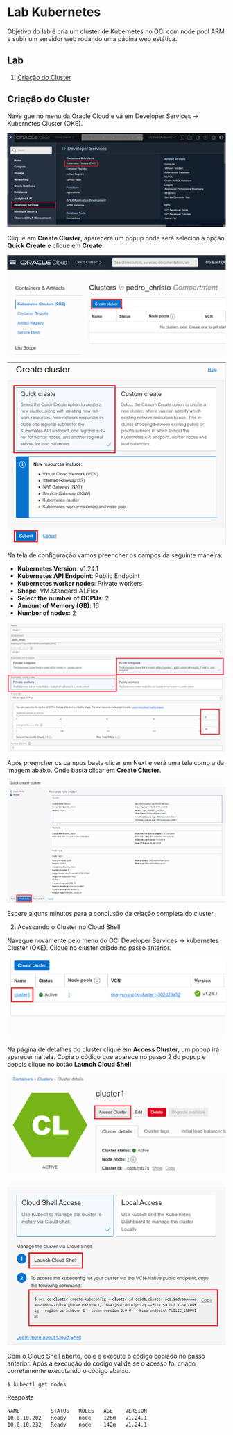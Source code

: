 # Lab Kubernetes

Objetivo do lab é cria um cluster de Kubernetes no OCI com node pool ARM e subir um servidor web rodando uma página web estática.

## Lab

1. [Criação do Cluster](#Criacao-Do-Cluster)

## Criação do Cluster

Nave gue no menu da Oracle Cloud e vá em Developer Services -> Kubernetes Cluster (OKE).

![consoleoci](images/consoleoci.png)

Clique em **Create Cluster**, aparecerá um popup onde será selecion a opção **Quick Create** e clique em **Create**.

![okeconsole](images/okeconsole1.png)

![okeconsole](images/okeconsole2.png)

Na tela de configuração vamos preencher os campos da seguinte maneira:

- **Kubernetes Version**: v1.24.1
- **Kubernetes API Endpoint**: Public Endpoint
- **Kubernetes worker nodes**: Private workers
- **Shape**: VM.Standard.A1.Flex
- **Select the number of OCPUs**: 2
- **Amount of Memory (GB)**: 16
- **Number of nodes**: 2

![okeconsole](images/okeconsole3.png)

Após preencher os campos basta clicar em Next e verá uma tela como a da imagem abaixo. Onde basta clicar em **Create Cluster**.

![okeconsole](images/okeconsole4.png)

Espere alguns minutos para a conclusão da criação completa do cluster.

2. Acessando o Cluster no Cloud Shell

Navegue novamente pelo menu do OCI Developer Services -> kubernetes Cluster (OKE). Clique no cluster criado no passo anterior.

![oke](images/oke1.png)

Na página de detalhes do cluster clique em **Access Cluster**, um popup irá aparecer na tela. Copie o código que aparece no passo 2 do popup e depois clique no botão **Launch Cloud Shell**.

![oke](images/oke2.png)

![oke](images/oke3.png)

Com o Cloud Shell aberto, cole e execute o código copiado no passo anterior. Após a execução do código valide se o acesso foi criado corretamente executando o código abaixo.

``` 
$ kubectl get nodes
```
Resposta
``` 
NAME          STATUS   ROLES   AGE    VERSION
10.0.10.202   Ready    node    126m   v1.24.1
10.0.10.232   Ready    node    142m   v1.24.1
```



